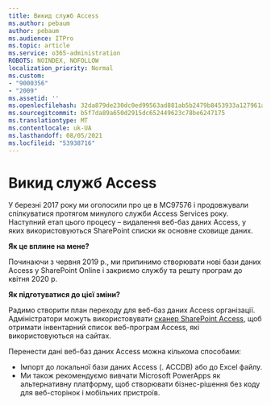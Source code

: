 ```yaml
---
title: Викид служб Access
ms.author: pebaum
author: pebaum
ms.audience: ITPro
ms.topic: article
ms.service: o365-administration
ROBOTS: NOINDEX, NOFOLLOW
localization_priority: Normal
ms.custom:
- "9000356"
- "2009"
ms.assetid: ''
ms.openlocfilehash: 32da879de230dc0ed99563ad881ab5b2479b8453933a127961a26d619e108ab9
ms.sourcegitcommit: b5f7da89a650d2915dc652449623c78be6247175
ms.translationtype: MT
ms.contentlocale: uk-UA
ms.lasthandoff: 08/05/2021
ms.locfileid: "53938716"
---
```

# <a name="access-services-retirement"></a>Викид служб Access

У березні 2017 року ми оголосили про це в MC97576 і продовжували спілкуватися протягом минулого служби Access Services року. Наступний етап цього процесу – видалення веб-баз даних Access, у яких використовуються SharePoint списки як основне сховище даних.

**Як це вплине на мене?**

Починаючи з червня 2019 р., ми припинимо створювати нові бази даних Access у SharePoint Online і закриємо службу та решту програм до квітня 2020 р.

**Як підготуватися до цієї зміни?**

Радимо створити план переходу для веб-баз даних Access організації. Адміністратори можуть використовувати [сканер SharePoint Access,](https://github.com/SharePoint/PnP-Tools/tree/master/Solutions/SharePoint.AccessApp.Scanner) щоб отримати інвентарний список веб-програм Access, які використовуються на сайтах.

Перенести дані веб-баз даних Access можна кількома способами:

- Імпорт до локальної бази даних Access (. ACCDB) або до Excel файлу.
- Ми також рекомендуємо вивчати Microsoft PowerApps як альтернативну платформу, щоб створювати бізнес-рішення без коду для веб-сторінок і мобільних пристроїв.